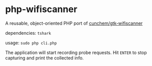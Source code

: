 # php-wifiscanner
A reusable, object-oriented PHP port of [cunchem/gtk-wifiscanner](https://github.com/cunchem/gtk-wifiscanner)

dependencies: `tshark`

usage: `sudo php cli.php`

The application will start recording probe requests.
Hit `ENTER` to stop capturing and print the collected info.
